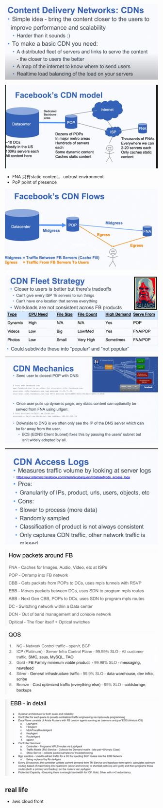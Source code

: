 ![](/assets/images/2021-03-25-17-04-36.png)

![](/assets/images/2021-03-25-16-59-58.png)

- FNA 只有static content， untrust environment
- PoP point of presence

![](/assets/images/2021-03-25-17-08-48.png)

![](/assets/images/2021-03-25-17-12-24.png)

![](/assets/images/2021-03-25-17-15-31.png)

![](/assets/images/2021-03-25-17-19-05.png)


![](/assets/images/2021-06-30-17-11-41.png)

![](/assets/images/2021-06-30-17-21-16.png)

![](/assets/images/2021-06-30-17-29-33.png)
## real life

- aws cloud front